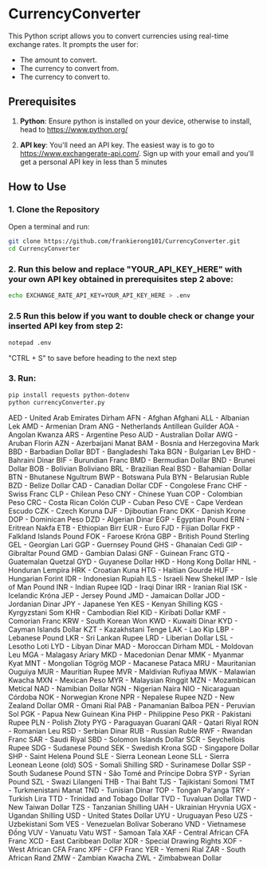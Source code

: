 # CurrencyConverter

This Python script allows you to convert currencies using real-time exchange rates. It prompts the user for:
- The amount to convert.
- The currency to convert from.
- The currency to convert to.
  
## Prerequisites

1. **Python**: Ensure python is installed on your device, otherwise to install, head to https://www.python.org/

2. **API key**: You'll need an API key. The easiest way is to go to https://www.exchangerate-api.com/. Sign up with your email and you'll get a personal API key in less than 5 minutes

## How to Use  

### 1. Clone the Repository  
Open a terminal and run:  

```sh
git clone https://github.com/frankierong101/CurrencyConverter.git
cd CurrencyConverter
```

### 2. Run this below and replace "YOUR_API_KEY_HERE" with your own API key obtained in prerequisites step 2 above:
```sh
echo EXCHANGE_RATE_API_KEY=YOUR_API_KEY_HERE > .env

```
### 2.5 Run this below if you want to double check or change your inserted API key from step 2:
```sh
notepad .env
```
"CTRL + S" to save before heading to the next step

### 3. Run:
```sh
pip install requests python-dotenv
python currencyConverter.py
```

AED - United Arab Emirates Dirham
AFN - Afghan Afghani
ALL - Albanian Lek
AMD - Armenian Dram
ANG - Netherlands Antillean Guilder
AOA - Angolan Kwanza
ARS - Argentine Peso
AUD - Australian Dollar
AWG - Aruban Florin
AZN - Azerbaijani Manat
BAM - Bosnia and Herzegovina Mark
BBD - Barbadian Dollar
BDT - Bangladeshi Taka
BGN - Bulgarian Lev
BHD - Bahraini Dinar
BIF - Burundian Franc
BMD - Bermudian Dollar
BND - Brunei Dollar
BOB - Bolivian Boliviano
BRL - Brazilian Real
BSD - Bahamian Dollar
BTN - Bhutanese Ngultrum
BWP - Botswana Pula
BYN - Belarusian Ruble
BZD - Belize Dollar
CAD - Canadian Dollar
CDF - Congolese Franc
CHF - Swiss Franc
CLP - Chilean Peso
CNY - Chinese Yuan
COP - Colombian Peso
CRC - Costa Rican Colón
CUP - Cuban Peso
CVE - Cape Verdean Escudo
CZK - Czech Koruna
DJF - Djiboutian Franc
DKK - Danish Krone
DOP - Dominican Peso
DZD - Algerian Dinar
EGP - Egyptian Pound
ERN - Eritrean Nakfa
ETB - Ethiopian Birr
EUR - Euro
FJD - Fijian Dollar
FKP - Falkland Islands Pound
FOK - Faroese Króna
GBP - British Pound Sterling
GEL - Georgian Lari
GGP - Guernsey Pound
GHS - Ghanaian Cedi
GIP - Gibraltar Pound
GMD - Gambian Dalasi
GNF - Guinean Franc
GTQ - Guatemalan Quetzal
GYD - Guyanese Dollar
HKD - Hong Kong Dollar
HNL - Honduran Lempira
HRK - Croatian Kuna
HTG - Haitian Gourde
HUF - Hungarian Forint
IDR - Indonesian Rupiah
ILS - Israeli New Shekel
IMP - Isle of Man Pound
INR - Indian Rupee
IQD - Iraqi Dinar
IRR - Iranian Rial
ISK - Icelandic Króna
JEP - Jersey Pound
JMD - Jamaican Dollar
JOD - Jordanian Dinar
JPY - Japanese Yen
KES - Kenyan Shilling
KGS - Kyrgyzstani Som
KHR - Cambodian Riel
KID - Kiribati Dollar
KMF - Comorian Franc
KRW - South Korean Won
KWD - Kuwaiti Dinar
KYD - Cayman Islands Dollar
KZT - Kazakhstani Tenge
LAK - Lao Kip
LBP - Lebanese Pound
LKR - Sri Lankan Rupee
LRD - Liberian Dollar
LSL - Lesotho Loti
LYD - Libyan Dinar
MAD - Moroccan Dirham
MDL - Moldovan Leu
MGA - Malagasy Ariary
MKD - Macedonian Denar
MMK - Myanmar Kyat
MNT - Mongolian Tögrög
MOP - Macanese Pataca
MRU - Mauritanian Ouguiya
MUR - Mauritian Rupee
MVR - Maldivian Rufiyaa
MWK - Malawian Kwacha
MXN - Mexican Peso
MYR - Malaysian Ringgit
MZN - Mozambican Metical
NAD - Namibian Dollar
NGN - Nigerian Naira
NIO - Nicaraguan Córdoba
NOK - Norwegian Krone
NPR - Nepalese Rupee
NZD - New Zealand Dollar
OMR - Omani Rial
PAB - Panamanian Balboa
PEN - Peruvian Sol
PGK - Papua New Guinean Kina
PHP - Philippine Peso
PKR - Pakistani Rupee
PLN - Polish Złoty
PYG - Paraguayan Guaraní
QAR - Qatari Riyal
RON - Romanian Leu
RSD - Serbian Dinar
RUB - Russian Ruble
RWF - Rwandan Franc
SAR - Saudi Riyal
SBD - Solomon Islands Dollar
SCR - Seychellois Rupee
SDG - Sudanese Pound
SEK - Swedish Krona
SGD - Singapore Dollar
SHP - Saint Helena Pound
SLE - Sierra Leonean Leone
SLL - Sierra Leonean Leone (old)
SOS - Somali Shilling
SRD - Surinamese Dollar
SSP - South Sudanese Pound
STN - São Tomé and Príncipe Dobra
SYP - Syrian Pound
SZL - Swazi Lilangeni
THB - Thai Baht
TJS - Tajikistani Somoni
TMT - Turkmenistani Manat
TND - Tunisian Dinar
TOP - Tongan Paʻanga
TRY - Turkish Lira
TTD - Trinidad and Tobago Dollar
TVD - Tuvaluan Dollar
TWD - New Taiwan Dollar
TZS - Tanzanian Shilling
UAH - Ukrainian Hryvnia
UGX - Ugandan Shilling
USD - United States Dollar
UYU - Uruguayan Peso
UZS - Uzbekistani Som
VES - Venezuelan Bolívar Soberano
VND - Vietnamese Đồng
VUV - Vanuatu Vatu
WST - Samoan Tala
XAF - Central African CFA Franc
XCD - East Caribbean Dollar
XDR - Special Drawing Rights
XOF - West African CFA Franc
XPF - CFP Franc
YER - Yemeni Rial
ZAR - South African Rand
ZMW - Zambian Kwacha
ZWL - Zimbabwean Dollar
